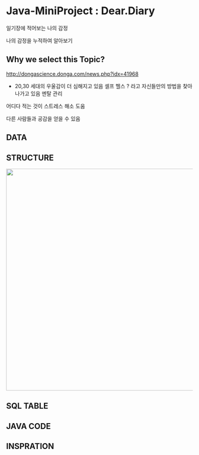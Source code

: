# Java-MiniProject : Dear.Diary

일기장에 적어보는 나의 감정

나의 감정을 누적하여 알아보기 

## Why we select this Topic?
http://dongascience.donga.com/news.php?idx=41968
- 20,30 세대의 우울감이 더 심해지고 있음
셀프 헬스 ? 라고 자신들만의 방법을 찾아나가고 있음
멘탈 관리 

어디다 적는 것이 스트레스 해소 도움 

다른 사람들과 공감을 얻을 수 있음 

## DATA



## STRUCTURE 
<div>
<img width="600" src=https://lh4.googleusercontent.com/dVuPisLaZvbbO7v7B0Yf3T4AXV2zYE-7L7lMroRW51R2pD9GyZVJn1DlOquyORKzETP0_A3eH8OQpMqBZKCMJF7LS0YUBBU4Uyrf3-e02mpv3uciUoatxd3H92q2aEB7xiKuKZtzZA>

## SQL TABLE 

## JAVA CODE 

## INSPRATION 
